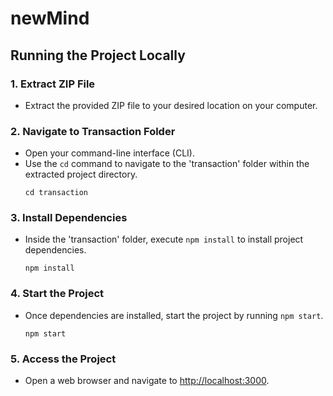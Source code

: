 # newMind

## Running the Project Locally

### 1. Extract ZIP File
   - Extract the provided ZIP file to your desired location on your computer.

### 2. Navigate to Transaction Folder
   - Open your command-line interface (CLI).
   - Use the `cd` command to navigate to the 'transaction' folder within the extracted project directory.
     ```
     cd transaction
     ```

### 3. Install Dependencies
   - Inside the 'transaction' folder, execute `npm install` to install project dependencies.
     ```
     npm install
     ```

### 4. Start the Project
   - Once dependencies are installed, start the project by running `npm start`.
     ```
     npm start
     ```

### 5. Access the Project
   - Open a web browser and navigate to [http://localhost:3000](http://localhost:3000).

